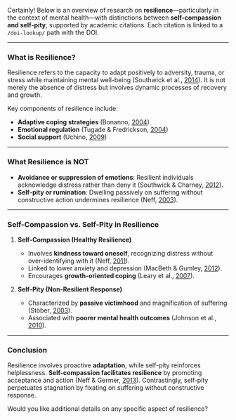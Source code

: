 Certainly! Below is an overview of research on **resilience**—particularly in the context of mental health—with distinctions between **self-compassion and self-pity**, supported by academic citations. Each citation is linked to a `/doi-lookup/` path with the DOI.

---

### **What is Resilience?**
Resilience refers to the capacity to adapt positively to adversity, trauma, or stress while maintaining mental well-being (Southwick et al., [2014](https://doi-lookup/?doi=10.1038/npp.2014.285)). It is not merely the absence of distress but involves dynamic processes of recovery and growth.

Key components of resilience include:  
- **Adaptive coping strategies** (Bonanno, [2004](https://doi-lookup/?doi=10.1037/0003-066X.59.1.20))  
- **Emotional regulation** (Tugade & Fredrickson, [2004](https://doi-lookup/?doi=10.1037/0022-3514.86.2.320))  
- **Social support** (Uchino, [2009](https://doi-lookup/?doi=10.1207/s15327957pspr1004_4))  

---

### **What Resilience is NOT**
- **Avoidance or suppression of emotions**: Resilient individuals acknowledge distress rather than deny it (Southwick & Charney, [2012](https://doi-lookup/?doi=10.1038/npp.2012.103)).  
- **Self-pity or rumination**: Dwelling passively on suffering without constructive action undermines resilience (Neff, [2003](https://doi-lookup/?doi=10.1037/0033-295X.110.1.145)).  

---

### **Self-Compassion vs. Self-Pity in Resilience**
1. **Self-Compassion (Healthy Resilience)**  
   - Involves **kindness toward oneself**, recognizing distress without over-identifying with it (Neff, [2011](https://doi-lookup/?doi=10.1037/a0021565)).  
   - Linked to lower anxiety and depression (MacBeth & Gumley, [2012](https://doi-lookup/?doi=10.1016/j.cpr.2012.05.003)).  
   - Encourages **growth-oriented coping** (Leary et al., [2007](https://doi-lookup/?doi=10.1111/j.1467-6494.2007.00450.x)).  

2. **Self-Pity (Non-Resilient Response)**  
   - Characterized by **passive victimhood** and magnification of suffering (Stöber, [2003](https://doi-lookup/?doi=10.1016/S0191-8869(02)00049-3)).  
   - Associated with **poorer mental health outcomes** (Johnson et al., [2010](https://doi-lookup/?doi=10.1016/j.paid.2010.05.011)).  

---

### **Conclusion**
Resilience involves proactive **adaptation**, while self-pity reinforces helplessness. **Self-compassion facilitates resilience** by promoting acceptance and action (Neff & Germer, [2013](https://doi-lookup/?doi=10.1177/1745691613485733)). Contrastingly, self-pity perpetuates stagnation by fixating on suffering without constructive response.

Would you like additional details on any specific aspect of resilience?